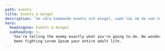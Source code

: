 ```yaml
---
path: events
title: Events & mingel
description: 'Se våra kommande events och mingel, samt läs om de som redan har varit.'
hero:
  headingone: Events & mingel
  subheading: >-
    You're telling the enemy exactly what you're going to do. No wonder you've
    been fighting Lorem Ipsum your entire adult life.
---
```


